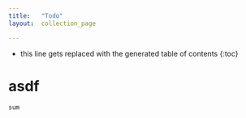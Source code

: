 ```yaml
---
title:   "Todo"
layout:  collection_page

---
```


* this line gets replaced with the generated table of contents
{:toc}

# asdf
`sum`


